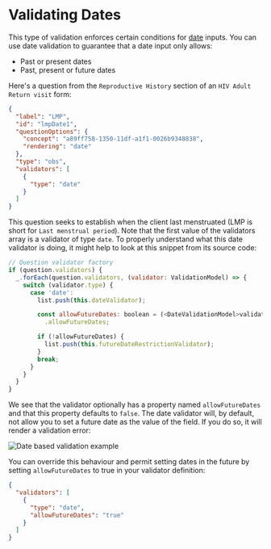 # Validating Dates

This type of validation enforces certain conditions for [date](/docs/field-types-reference#date) inputs. You can use date validation to guarantee that a date input only allows:

- Past or present dates
- Past, present or future dates

Here's a question from the `Reproductive History` section of an `HIV Adult Return visit` form:

```json copy
{
  "label": "LMP",
  "id": "lmpDate1",
  "questionOptions": {
    "concept": "a89ff758-1350-11df-a1f1-0026b9348838",
    "rendering": "date"
  },
  "type": "obs",
  "validators": [
    {
      "type": "date"
    }
  ]
}
```

This question seeks to establish when the client last menstruated (LMP is short for `Last menstrual period`). Note that the first value of the validators array is a validator of type `date`. To properly understand what this date validator is doing, it might help to look at this snippet from its source code:

```javascript {8-9}
// Question validator factory
if (question.validators) {
  _.forEach(question.validators, (validator: ValidationModel) => {
    switch (validator.type) {
      case 'date':
        list.push(this.dateValidator);

        const allowFutureDates: boolean = (<DateValidationModel>validator)
          .allowFutureDates;

        if (!allowFutureDates) {
          list.push(this.futureDateRestrictionValidator);
        }
        break;
      }
    }
  }
}
```

We see that the validator optionally has a property named `allowFutureDates` and that this property defaults to `false`. The date validator will, by default, not allow you to set a future date as the value of the field. If you do so, it will render a validation error:

![Date based validation example](/screens/date-based-validation.gif)

You can override this behaviour and permit setting dates in the future by setting `allowFutureDates` to true in your validator definition:

```json copy
{
  "validators": [
    {
      "type": "date",
      "allowFutureDates": "true"
    }
  ]
}
```
